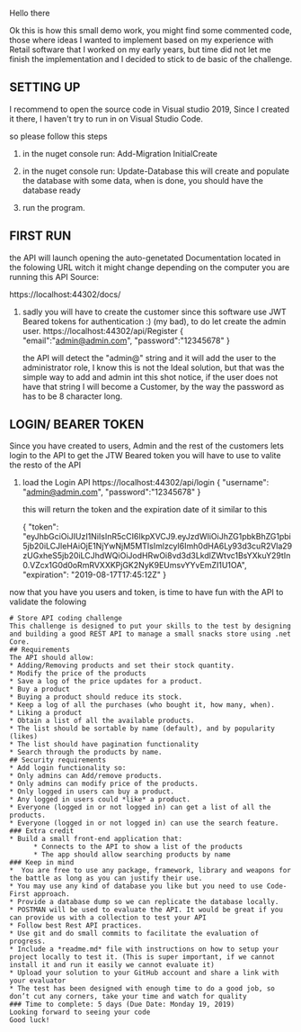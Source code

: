 ﻿Hello there

Ok this is how this small demo work, you might find some commented code, those where ideas I wanted to implement based on my experience with Retail software that I worked on my early years, but time did not let me finish the implementation and I decided to stick to de basic of the challenge.

SETTING UP
----------------------------------------------------------------------------------
I recommend to open the source code in Visual studio 2019, Since I created it there, I haven't try to run in on Visual Studio Code.

so please follow this steps

1. in the nuget console run: Add-Migration InitialCreate

2. in the nuget console run: Update-Database
	this will create and populate the database with some data, when is done, you should have the database ready

3. run the program.

FIRST RUN 
----------------------------------------------------------------------------------
the API will launch opening the auto-genetated Documentation located in the folowing URL witch it might change depending on the computer you are running this API Source:

https://localhost:44302/docs/

1. sadly you will have to create the customer since this software use JWT Beared tokens for authentication :) (my bad), to do let create the admin user.
	https://localhost:44302/api/Register
	{
		"email":"admin@admin.com",
		"password":"12345678"
	}

	the API will detect the "admin@" string and it will add the user to the administrator role, I know this is not the Ideal solution, but that was the simple way to add and admin int this shot notice, if the user does not have that string I will become a Customer, by the way the password as has to be 8 character long.

LOGIN/ BEARER TOKEN
----------------------------------------------------------------------------------
Since you have created to users, Admin and the rest of the customers lets login to the API to get the JTW Beared token you will have to use to valite the resto of the API

1. load the Login API
	https://localhost:44302/api/login
	{
		"username": "admin@admin.com",
		"password":"12345678"
	}
	
	this will return the token and the expiration date of it similar to this
	
	{
		"token": "eyJhbGciOiJIUzI1NiIsInR5cCI6IkpXVCJ9.eyJzdWIiOiJhZG1pbkBhZG1pbi5jb20iLCJleHAiOjE1NjYwNjM5MTIsImlzcyI6Imh0dHA6Ly93d3cuR2Vla29zUGxheS5jb20iLCJhdWQiOiJodHRwOi8vd3d3LkdlZWtvc1BsYXkuY29tIn0.VZcx1G0d0oRmRVXXKPjGK2NyK9EUmsvYYvEmZI1U1OA",
		"expiration": "2019-08-17T17:45:12Z"
	}

now that you have you users and token, is time to have fun with the API to validate the folowing

	# Store API coding challenge
	This challenge is designed to put your skills to the test by designing and building a good REST API to manage a small snacks store using .net Core.
	## Requirements
	The API should allow:
	* Adding/Removing products and set their stock quantity.
	* Modify the price of the products
	* Save a log of the price updates for a product.
	* Buy a product
	* Buying a product should reduce its stock.
	* Keep a log of all the purchases (who bought it, how many, when).
	* Liking a product
	* Obtain a list of all the available products.
	* The list should be sortable by name (default), and by popularity (likes) 
	* The list should have pagination functionality
	* Search through the products by name.
	## Security requirements
	* Add login functionality so: 
	* Only admins can Add/remove products.
	* Only admins can modify price of the products.
	* Only logged in users can buy a product.
	* Any logged in users could *like* a product.
	* Everyone (logged in or not logged in) can get a list of all the products.
	* Everyone (logged in or not logged in) can use the search feature.
	### Extra credit
	* Build a small front-end application that:
		  * Connects to the API to show a list of the products
		  * The app should allow searching products by name 
	### Keep in mind
	*  You are free to use any package, framework, library and weapons for the battle as long as you can justify their use.
	* You may use any kind of database you like but you need to use Code-First approach.
	* Provide a database dump so we can replicate the database locally.
	* POSTMAN will be used to evaluate the API. It would be great if you can provide us with a collection to test your API
	* Follow best Rest API practices.
	* Use git and do small commits to facilitate the evaluation of progress.
	* Include a *readme.md* file with instructions on how to setup your project locally to test it. (This is super important, if we cannot install it and run it easily we cannot evaluate it)
	* Upload your solution to your GitHub account and share a link with your evaluator
	* The test has been designed with enough time to do a good job, so don’t cut any corners, take your time and watch for quality
	### Time to complete: 5 days (Due Date: Monday 19, 2019)
	Looking forward to seeing your code
	Good luck!